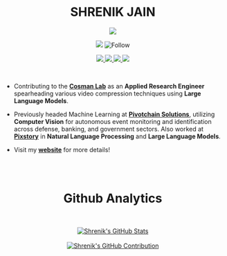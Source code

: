 <p align="center"> <h1 align="center"> SHRENIK JAIN </h1> </p>

<p align="center">
  <a href="https://git.io/typing-svg"> <img src="https://readme-typing-svg.herokuapp.com?font=Open+Sans&weight=700&size=23&duration=3000&pause=2000&background=EF6DFF00&width=550&height=70&color=FFFFFF&center=true&lines=++++Hello+And+Welcome+To+My+Github!"></a>
</p>

<p align="center"> 
  <img src="https://komarev.com/ghpvc/?username=shrenik-jain&label=Profile%20Views&color=blue&style=plastic%22%20alt=%22shrenik-jain" /> 
  <img title="Follow" src="https://img.shields.io/github/followers/shrenik-jain?label=Follow&style=social" />
</p>

<p align="center">
  
   <a title="View" href="https://shrenik-jain.github.io/">
    <img src="https://img.shields.io/badge/Website-595959?style=for-the-badge&logo=Google-Chrome&logoColor=white"/> 
  </a>
  <a title="View" href="http://www.linkedin.com/in/shrenik-jain-664bb9170">
    <img src="https://img.shields.io/badge/LinkedIn-0077B5?style=for-the-badge&logo=linkedin&logoColor=white"/> 
  </a>
<!--   <a href="https://leetcode.com/shrenik-jain/">
    <img src="https://img.shields.io/badge/-LeetCode-FFA116?style=for-the-badge&logo=LeetCode&logoColor=black"/> 
  </a>
  <a href="https://www.hackerrank.com/Shrenik_Jain">
    <img src="https://img.shields.io/badge/-Hackerrank-2EC866?style=for-the-badge&logo=HackerRank&logoColor=white"/> 
  </a> -->
  <a title="View" href="https://www.instagram.com/shrenik_jainn/">
    <img src="https://img.shields.io/badge/Instagram-595959?style=for-the-badge&logo=instagram&logoColor=white"/> 
  </a>
  <a title="Email" href="mailto:shrenikkjain81@gmail.com">
    <img src="https://img.shields.io/badge/Gmail-0077B5?style=for-the-badge&logo=gmail&logoColor=white"/> 
  </a>
  
</p>

<br>

* Contributing to the <b>[Cosman Lab](http://code.ucsd.edu/pcosman/)</b> as an <b>Applied Research Engineer</b> spearheading various video compression techniques using <b>Large Language Models</b>.

* Previously headed Machine Learning at <b>[Pivotchain Solutions](https://pivotchain.com/)</b>, utilizing <b>Computer Vision</b> for autonomous event monitoring and identification across defense, banking, and government sectors. Also worked at <b>[Pixstory](https://www.pixstory.com/about/)</b> in <b>Natural Language Processing</b> and <b>Large Language Models</b>.

* Visit my <b>[website](https://shrenik-jain.github.io/)</b> for more details!

<br>
<br>

<p align="center"> <h1 align="center"> Github Analytics </h1> </p>

<br>

<p align="center">
  <a href="https://github.com/shrenik-jain">
    <img src="https://github-readme-stats.vercel.app/api?username=shrenik-jain&show_icons=true&locale=en&theme=radical" alt="Shrenik's GitHub Stats" />
  </a>

  <br>
  <br>
  
  <a href="https://github.com/shrenik-jain">
    <img src="https://github-profile-summary-cards.vercel.app/api/cards/profile-details?username=shrenik-jain&theme=radical" alt="Shrenik's GitHub Contribution"/>
  </a>
</p>

